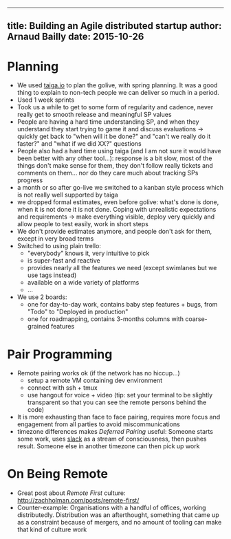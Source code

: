 ------------
title: Building an Agile distributed startup
author: Arnaud Bailly 
date: 2015-10-26
------------

# Planning

* We used [taiga.io](http://taiga.io) to plan the golive, with spring planning. It was a good thing to explain to non-tech people we
  can deliver so much in a period.
* Used 1 week sprints
* Took us a while to get to some form of regularity and cadence, never really get to smooth release and meaningful SP values
* People are having a hard time understanding SP, and when they understand they start trying to game it and discuss evaluations ->
  quickly get back to "when will it be done?" and "can't we really do it faster?" and "what if we did XX?" questions
* People also had a hard time using taiga (and I am not sure it would have been better with any other tool...): response is a bit
  slow, most of the things don't make sense for them, they don't follow really tickets and comments on them... nor do they care much
  about tracking SPs progress
* a month or so after go-live we switched to a kanban style process which is not really well supported by taiga
* we dropped formal estimates, even before golive: what's done is done, when it is not done it is not done. Coping with unrealistic
  expectations and requirements -> make everything visible, deploy very quickly and allow people to test easily, work in short steps
* We don't provide estimates anymore, and people don't ask for them, except in very broad terms
* Switched to using plain trello:
    * "everybody" knows it, very intuitive to pick
    * is super-fast and reactive
    * provides nearly all the features we need (except swimlanes but we use tags instead)
    * available on a wide variety of platforms
    * ...
* We use 2 boards:
    * one for day-to-day work, contains baby step features + bugs, from "Todo" to "Deployed in production"
    * one for roadmapping, contains 3-months columns with coarse-grained features

# Pair Programming

* Remote pairing works ok (if the network has no hiccup...)
    * setup a remote VM containing dev environment
    * connect with ssh + tmux
    * use hangout for voice + video (tip: set your terminal to be slightly transparent so that you can see the remote persons behind
      the code)
* It is more exhausting than face to face pairing, requires more focus and engagement from all parties to avoid miscommunications
* timezone differences makes *Deferred Pairing* useful: Someone starts some work, uses [slack](http://slack.com) as a stream of
  consciousness, then pushes result. Someone else in another timezone can then pick up work 

# On Being Remote

* Great post about *Remote First* culture: http://zachholman.com/posts/remote-first/
* Counter-example: Organisations with a handful of offices, working distributedly. Distribution was an afterthought, something that
  came up as a constraint because of mergers, and no amount of tooling can make that kind of culture work
